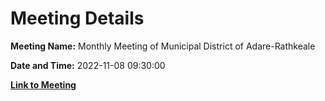 # Meeting Details

**Meeting Name:** Monthly Meeting of Municipal District of Adare-Rathkeale

**Date and Time:** 2022-11-08 09:30:00

**[Link to Meeting](https://www.limerick.ie/council/whats-on/monthly-meeting-municipal-district-adare-rathkeale-85)**
